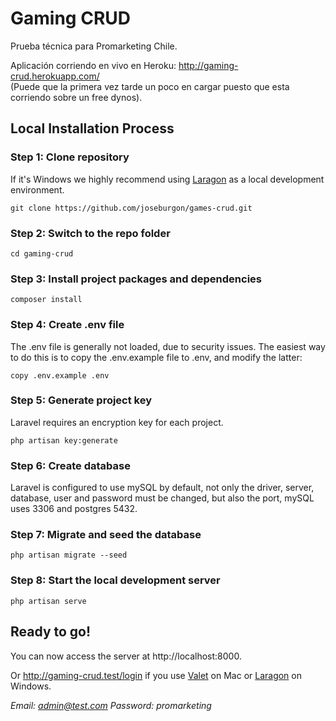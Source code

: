 # Gaming CRUD

Prueba técnica para Promarketing Chile.

Aplicación corriendo en vivo en Heroku: http://gaming-crud.herokuapp.com/  
(Puede que la primera vez tarde un poco en cargar puesto que esta corriendo sobre un free dynos).

## Local Installation Process

### Step 1: Clone repository

If it's Windows we highly recommend using [Laragon](https://laragon.org/) as a local development environment.

```
git clone https://github.com/joseburgon/games-crud.git
```

### Step 2: Switch to the repo folder

```
cd gaming-crud
```

### Step 3: Install project packages and dependencies

```
composer install
```

### Step 4: Create .env file

The .env file is generally not loaded, due to security issues. The easiest way to do this is to copy the .env.example file to .env, and modify the latter:

```
copy .env.example .env
```

### Step 5: Generate project key

Laravel requires an encryption key for each project.

```
php artisan key:generate
```

### Step 6: Create database

Laravel is configured to use mySQL by default, not only the driver, server, database, user and password must be changed, but also the port, mySQL uses 3306 and postgres 5432.

### Step 7: Migrate and seed the database

```
php artisan migrate --seed
```

### Step 8: Start the local development server

```
php artisan serve
```

## Ready to go!

You can now access the server at http://localhost:8000.

Or http://gaming-crud.test/login if you use [Valet](https://laravel.com/docs/7.x/valet) on Mac or [Laragon](https://laragon.org/) on Windows.

*Email: admin@test.com
Password: promarketing*
